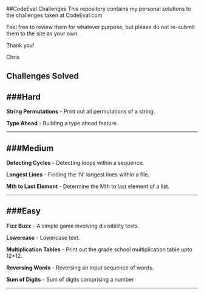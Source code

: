 
##CodeEval Challenges
This repository contains my personal solutions to the challenges taken at CodeEval.com

Feel free to review them for whatever purpose, but please do not re-submit them to the site as your own.

Thank you!

Chris

Challenges Solved
-----------------
###Hard
---
**String Permutations** - Print out all permutations of a string.

**Type Ahead** - Building a type ahead feature.

---
###Medium
---
**Detecting Cycles** - Detecting loops within a sequence.

**Longest Lines** - Finding the 'N' longest lines within a file.

**Mth to Last Element** - Determine the Mth to last element of a list.

---
###Easy
---
**Fizz Buzz** - A simple game involving divisibility tests.

**Lowercase** - Lowercase text.

**Multiplication Tables** - Print out the grade school multiplication table upto 12*12.

**Reversing Words** - Reversing an input sequence of words.

**Sum of Digits** - Sum of digits comprising a number

---